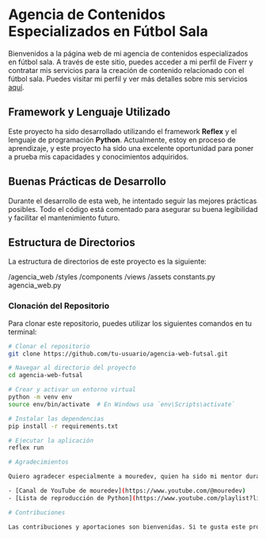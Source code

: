 # Agencia de Contenidos Especializados en Fútbol Sala

Bienvenidos a la página web de mi agencia de contenidos especializados en fútbol sala. A través de este sitio, puedes acceder a mi perfil de Fiverr y contratar mis servicios para la creación de contenido relacionado con el fútbol sala. Puedes visitar mi perfil y ver más detalles sobre mis servicios [aquí](https://es.fiverr.com/alex_losada/help-you-with-the-creation-of-futsal-content).

## Framework y Lenguaje Utilizado

Este proyecto ha sido desarrollado utilizando el framework **Reflex** y el lenguaje de programación **Python**. Actualmente, estoy en proceso de aprendizaje, y este proyecto ha sido una excelente oportunidad para poner a prueba mis capacidades y conocimientos adquiridos.

## Buenas Prácticas de Desarrollo

Durante el desarrollo de esta web, he intentado seguir las mejores prácticas posibles. Todo el código está comentado para asegurar su buena legibilidad y facilitar el mantenimiento futuro.

## Estructura de Directorios

La estructura de directorios de este proyecto es la siguiente:

/agencia_web
  /styles
  /components
  /views
/assets
constants.py
agencia_web.py

### Clonación del Repositorio

Para clonar este repositorio, puedes utilizar los siguientes comandos en tu terminal:

```sh
# Clonar el repositorio
git clone https://github.com/tu-usuario/agencia-web-futsal.git

# Navegar al directorio del proyecto
cd agencia-web-futsal

# Crear y activar un entorno virtual
python -m venv env
source env/bin/activate  # En Windows usa `env\Scripts\activate`

# Instalar las dependencias
pip install -r requirements.txt

# Ejecutar la aplicación
reflex run

# Agradecimientos

Quiero agradecer especialmente a mouredev, quien ha sido mi mentor durante todo mi proceso de aprendizaje en el desarrollo de webs con Reflex. Puedes visitar su canal de YouTube y su lista de reproducción de Python para más recursos y tutoriales:

- [Canal de YouTube de mouredev](https://www.youtube.com/@mouredev)
- [Lista de reproducción de Python](https://www.youtube.com/playlist?list=PLNdFk2_brsRdgQXLIlKBXQDeRf3qvXVU_)

# Contribuciones

Las contribuciones y aportaciones son bienvenidas. Si te gusta este proyecto, por favor, dale una estrella (⭐) para apoyarme. ¡Gracias!
